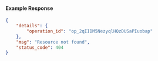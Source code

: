 <!-- Code generated for API Clients. DO NOT EDIT. -->

#### Example Response

```json
{
	"details": {
		"operation_id": "op_2qIIDM5NezyqlHQzDUSaPIuobap"
	},
	"msg": "Resource not found",
	"status_code": 404
}
```
